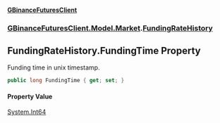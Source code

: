 #### [GBinanceFuturesClient](./index.md 'index')
### [GBinanceFuturesClient.Model.Market](./GBinanceFuturesClient-Model-Market.md 'GBinanceFuturesClient.Model.Market').[FundingRateHistory](./GBinanceFuturesClient-Model-Market-FundingRateHistory.md 'GBinanceFuturesClient.Model.Market.FundingRateHistory')
## FundingRateHistory.FundingTime Property
Funding time in unix timestamp.  
```csharp
public long FundingTime { get; set; }
```
#### Property Value
[System.Int64](https://docs.microsoft.com/en-us/dotnet/api/System.Int64 'System.Int64')  
